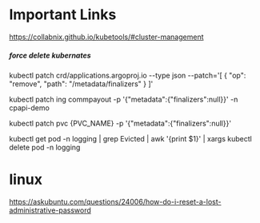 # Important Links

https://collabnix.github.io/kubetools/#cluster-management


##### force delete kubernates

kubectl patch crd/applications.argoproj.io --type json --patch='[ { "op": "remove", "path": "/metadata/finalizers" } ]'

kubectl patch ing commpayout -p '{"metadata":{"finalizers":null}}' -n cpapi-demo

kubectl patch pvc {PVC_NAME} -p '{"metadata":{"finalizers":null}}'

kubectl get pod -n logging | grep Evicted | awk '{print $1}' | xargs kubectl delete pod -n logging


# linux
https://askubuntu.com/questions/24006/how-do-i-reset-a-lost-administrative-password
